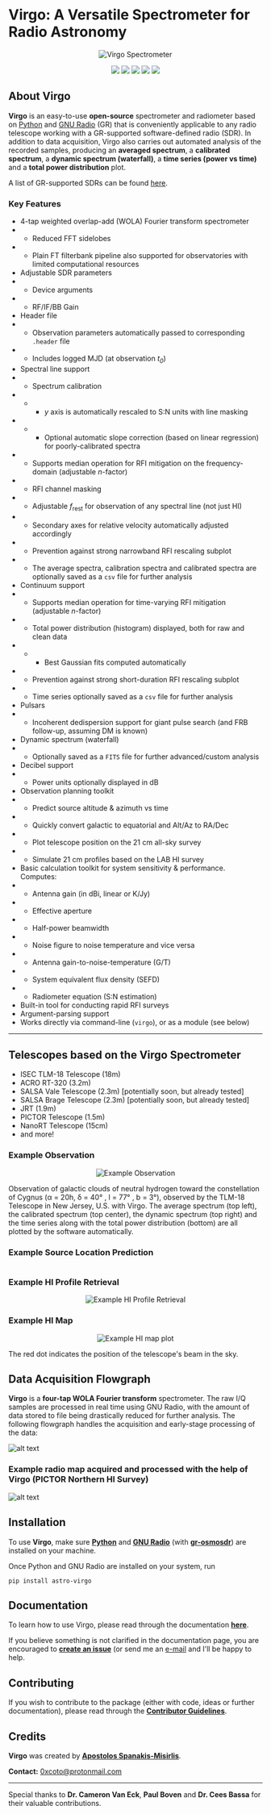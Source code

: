 # Virgo: A Versatile Spectrometer for Radio Astronomy
<p align="center">
  <img src="https://i.imgur.com/lH2OOTd.png?raw=true" alt="Virgo Spectrometer"/>
</p>

<p align="center">
  <a href="https://joss.theoj.org/papers/612c2634c1dd83749e95a93449740861"><img src="https://joss.theoj.org/papers/612c2634c1dd83749e95a93449740861/status.svg"></a>
  <img src="https://img.shields.io/badge/python-2.7%20%7C%203.x-green"/>
  <img src="https://img.shields.io/pypi/v/astro-virgo"/>
  <img src="http://img.shields.io/badge/powered%20by-AstroPy-orange.svg?style=flat"/>
  <img src="https://img.shields.io/github/license/0xCoto/Virgo?color=yellow"/>
</p>


## About Virgo
**Virgo** is an easy-to-use **open-source** spectrometer and radiometer based on [Python](https://www.python.org) and [GNU Radio](https://wiki.gnuradio.org) (GR) that is conveniently applicable to any radio telescope working with a GR-supported software-defined radio (SDR). In addition to data acquisition, Virgo also carries out automated analysis of the recorded samples, producing an **averaged spectrum**, a **calibrated spectrum**, a **dynamic spectrum (waterfall)**, a **time series (power vs time)** and a **total power distribution** plot.

A list of GR-supported SDRs can be found [here](https://wiki.gnuradio.org/index.php/Hardware).

### Key Features

- 4-tap weighted overlap-add (WOLA) Fourier transform spectrometer
- - Reduced FFT sidelobes
- - Plain FT filterbank pipeline also supported for observatories with limited computational resources
- Adjustable SDR parameters
- - Device arguments
- - RF/IF/BB Gain
- Header file
- - Observation parameters automatically passed to corresponding `.header` file
- - Includes logged MJD (at observation *t<sub>0</sub>*)
- Spectral line support
- - Spectrum calibration
- - - *y* axis is automatically rescaled to S:N units with line masking
- - - Optional automatic slope correction (based on linear regression) for poorly-calibrated spectra
- - Supports median operation for RFI mitigation on the frequency-domain (adjustable *n*-factor)
- - RFI channel masking
- - Adjustable *f*<sub>rest</sub> for observation of any spectral line (not just HI)
- - Secondary axes for relative velocity automatically adjusted accordingly
- - Prevention against strong narrowband RFI rescaling subplot
- - The average spectra, calibration spectra and calibrated spectra are optionally saved as a `csv` file for further analysis
- Continuum support
- - Supports median operation for time-varying RFI mitigation (adjustable *n*-factor)
- - Total power distribution (histogram) displayed, both for raw and clean data
- - - Best Gaussian fits computed automatically
- - Prevention against strong short-duration RFI rescaling subplot
- - Time series optionally saved as a `csv` file for further analysis
- Pulsars
- - Incoherent dedispersion support for giant pulse search (and FRB follow-up, assuming DM is known)
- Dynamic spectrum (waterfall)
- - Optionally saved as a `FITS` file for further advanced/custom analysis
- Decibel support
- - Power units optionally displayed in dB
- Observation planning toolkit
- - Predict source altitude & azimuth vs time
- - Quickly convert galactic to equatorial and Alt/Az to RA/Dec
- - Plot telescope position on the 21 cm all-sky survey
- - Simulate 21 cm profiles based on the LAB HI survey
- Basic calculation toolkit for system sensitivity & performance. Computes:
- - Antenna gain (in dBi, linear or K/Jy)
- - Effective aperture
- - Half-power beamwidth
- - Noise figure to noise temperature and vice versa
- - Antenna gain-to-noise-temperature (G/T)
- - System equivalent flux density (SEFD)
- - Radiometer equation (S:N estimation)
- Built-in tool for conducting rapid RFI surveys
- Argument-parsing support
- Works directly via command-line (`virgo`), or as a module (see below)

---

## Telescopes based on the Virgo Spectrometer
- ISEC TLM-18 Telescope (18m)
- ACRO RT-320 (3.2m)
- SALSA Vale Telescope (2.3m) [potentially soon, but already tested]
- SALSA Brage Telescope (2.3m) [potentially soon, but already tested]
- JRT (1.9m)
- PICTOR Telescope (1.5m)
- NanoRT Telescope (15cm)
- and more!

### Example Observation
<p align="center">
  <img src="https://i.imgur.com/ROPPWza.png" alt="Example Observation"/>
</p>
Observation of galactic clouds of neutral hydrogen toward the constellation of Cygnus (α = 20h, δ = 40° , l = 77° , b = 3°), observed by the TLM-18 Telescope in New Jersey, U.S. with Virgo. The average spectrum (top left), the calibrated spectrum (top center), the dynamic spectrum (top right) and the time series along with the total power distribution (bottom) are all plotted by the software automatically.

### Example Source Location Prediction
<p align="center">
  <img src="https://i.imgur.com/jnGJEvQ.png" alt=""/>
</p>

### Example HI Profile Retrieval
<p align="center">
  <img src="https://i.imgur.com/HHSkDJM.png" alt="Example HI Profile Retrieval"/>
</p>

### Example HI Map
<p align="center">
  <img src="https://i.imgur.com/bvg4r4c.png" alt="Example HI map plot"/>
</p>
The red dot indicates the position of the telescope's beam in the sky.

## Data Acquisition Flowgraph
**Virgo** is a **four-tap WOLA Fourier transform** spectrometer. The raw I/Q samples are processed in real time using GNU Radio, with the amount of data stored to file being drastically reduced for further analysis. The following flowgraph handles the acquisition and early-stage processing of the data:

![alt text](https://i.imgur.com/5tR7WjL.png "Data Acquisition Flowgraph")

### Example radio map acquired and processed with the help of Virgo (PICTOR Northern HI Survey)
![alt text](https://i.imgur.com/pYgMAhW.png "PICTOR HI Survey")

## Installation
To use **Virgo**, make sure **[Python](https://www.python.org/)** and **[GNU Radio](https://wiki.gnuradio.org/index.php/InstallingGR)** (with **[gr-osmosdr](https://osmocom.org/projects/gr-osmosdr/wiki)**) are installed on your machine.

Once Python and GNU Radio are installed on your system, run

```
pip install astro-virgo
```

## Documentation
To learn how to use Virgo, please read through the documentation **[here](https://virgo.readthedocs.io/en/latest/)**.

If you believe something is not clarified in the documentation page, you are encouraged to **[create an issue](https://github.com/0xCoto/Virgo/issues/new)** (or send me an [e-mail](mailto:0xcoto@protonmail.com) and I'll be happy to help.

## Contributing
If you wish to contribute to the package (either with code, ideas or further documentation), please read through the **[Contributor Guidelines](https://github.com/0xCoto/Virgo/blob/master/docs/contributing.md)**.

## Credits
**Virgo** was created by **[Apostolos Spanakis-Misirlis](https://www.github.com/0xCoto/)**.

**Contact:** [0xcoto@protonmail.com](mailto:0xcoto@protonmail.com)

---

Special thanks to **Dr. Cameron Van Eck**, **Paul Boven** and **Dr. Cees Bassa** for their valuable contributions.
